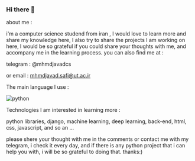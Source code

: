                        



### Hi there 👋

about me : 

i'm a computer science studend from iran , 
I would love to learn more and share my knowledge here,
I also try to share the projects I am working on here,
I would be so grateful if you could share your thoughts with me,
and accompany me in the learning process.
you can also find me at : 

telegram : @mhmdjavadcs

or email : mhmdjavad.safi@ut.ac.ir




The main language I use :

![python](https://camo.githubusercontent.com/1d077015ed5230ac689c79d86531ae5a3bea2c85733d459767c0c9d755ca6cbf/68747470733a2f2f696d672e736869656c64732e696f2f62616467652f2d507974686f6e2d2532333263336535303f7374796c653d666c61742d737175617265266c6f676f3d707974686f6e)

Technologies I am interested in learning more :

python libraries, django, machine learning, deep learning, back-end,
html, css, javascript, and so an ...


please shere your thought with me in the comments or contact me with my telegram, i check it every day,
and if there is any python project that i can help you with, i will be so grateful to doing that.
thanks:)
